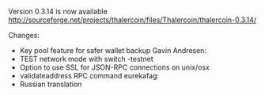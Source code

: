 Version 0.3.14 is now available
http://sourceforge.net/projects/thalercoin/files/Thalercoin/thalercoin-0.3.14/

Changes:
* Key pool feature for safer wallet backup
Gavin Andresen:
* TEST network mode with switch -testnet
* Option to use SSL for JSON-RPC connections on unix/osx
* validateaddress RPC command
eurekafag:
* Russian translation
